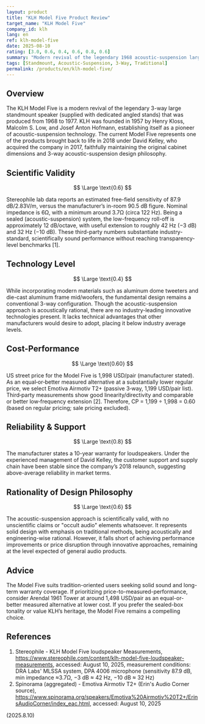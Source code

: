 ```yaml
---
layout: product
title: "KLH Model Five Product Review"
target_name: "KLH Model Five"
company_id: klh
lang: en
ref: klh-model-five
date: 2025-08-10
rating: [3.0, 0.6, 0.4, 0.6, 0.8, 0.6]
summary: "Modern revival of the legendary 1968 acoustic-suspension large standmount (with dedicated stands). Delivers solid sound quality through traditional design but lacks innovation commensurate with its price point."
tags: [Standmount, Acoustic-Suspension, 3-Way, Traditional]
permalink: /products/en/klh-model-five/
---
```


## Overview

The KLH Model Five is a modern revival of the legendary 3-way large standmount speaker (supplied with dedicated angled stands) that was produced from 1968 to 1977. KLH was founded in 1957 by Henry Kloss, Malcolm S. Low, and Josef Anton Hofmann, establishing itself as a pioneer of acoustic-suspension technology. The current Model Five represents one of the products brought back to life in 2018 under David Kelley, who acquired the company in 2017, faithfully maintaining the original cabinet dimensions and 3-way acoustic-suspension design philosophy.

## Scientific Validity

$$ \Large \text{0.6} $$

Stereophile lab data reports an estimated free-field sensitivity of 87.9 dB/2.83V/m, versus the manufacturer’s in-room 90.5 dB figure. Nominal impedance is 6Ω, with a minimum around 3.7Ω (circa 122 Hz). Being a sealed (acoustic-suspension) system, the low-frequency roll-off is approximately 12 dB/octave, with useful extension to roughly 42 Hz (−3 dB) and 32 Hz (−10 dB). These third-party numbers substantiate industry-standard, scientifically sound performance without reaching transparency-level benchmarks [1].

## Technology Level

$$ \Large \text{0.4} $$

While incorporating modern materials such as aluminum dome tweeters and die-cast aluminum frame mid/woofers, the fundamental design remains a conventional 3-way configuration. Though the acoustic-suspension approach is acoustically rational, there are no industry-leading innovative technologies present. It lacks technical advantages that other manufacturers would desire to adopt, placing it below industry average levels.

## Cost-Performance

$$ \Large \text{0.60} $$

US street price for the Model Five is 1,998 USD/pair (manufacturer stated). As an equal‑or‑better measured alternative at a substantially lower regular price, we select Emotiva Airmotiv T2+ (passive 3‑way, 1,199 USD/pair list). Third‑party measurements show good linearity/directivity and comparable or better low‑frequency extension [2]. Therefore, CP = 1,199 ÷ 1,998 = 0.60 (based on regular pricing; sale pricing excluded).

## Reliability & Support

$$ \Large \text{0.8} $$

The manufacturer states a 10-year warranty for loudspeakers. Under the experienced management of David Kelley, the customer support and supply chain have been stable since the company’s 2018 relaunch, suggesting above-average reliability in market terms.

## Rationality of Design Philosophy

$$ \Large \text{0.6} $$

The acoustic-suspension approach is scientifically valid, with no unscientific claims or "occult audio" elements whatsoever. It represents solid design with emphasis on traditional methods, being acoustically and engineering-wise rational. However, it falls short of achieving performance improvements or price disruption through innovative approaches, remaining at the level expected of general audio products.

## Advice

The Model Five suits tradition-oriented users seeking solid sound and long-term warranty coverage. If prioritizing price-to-measured-performance, consider Arendal 1961 Tower at around 1,498 USD/pair as an equal-or-better measured alternative at lower cost. If you prefer the sealed-box tonality or value KLH’s heritage, the Model Five remains a compelling choice.

## References

1. Stereophile - KLH Model Five loudspeaker Measurements, https://www.stereophile.com/content/klh-model-five-loudspeaker-measurements, accessed: August 10, 2025, measurement conditions: DRA Labs' MLSSA system, DPA 4006 microphone (sensitivity 87.9 dB, min impedance ≈3.7Ω, −3 dB ≈ 42 Hz, −10 dB ≈ 32 Hz)
2. Spinorama (aggregated) - Emotiva Airmotiv T2+ (Erin's Audio Corner source), https://www.spinorama.org/speakers/Emotiva%20Airmotiv%20T2+/ErinsAudioCorner/index_eac.html, accessed: August 10, 2025

(2025.8.10)